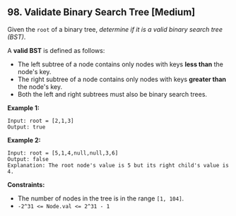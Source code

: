 ## 98. Validate Binary Search Tree [Medium]
Given the `root` of a binary tree, _determine if it is a valid binary search tree (BST)_.

A **valid BST** is defined as follows:

- The left subtree of a node contains only nodes with keys **less than** the node's key.
- The right subtree of a node contains only nodes with keys **greater than** the node's key.
- Both the left and right subtrees must also be binary search trees.

**Example 1:**
```
Input: root = [2,1,3]
Output: true
```
**Example 2:**
```
Input: root = [5,1,4,null,null,3,6]
Output: false
Explanation: The root node's value is 5 but its right child's value is 4.
```

**Constraints:**

- The number of nodes in the tree is in the range `[1, 104]`.
- `-2^31 <= Node.val <= 2^31 - 1`